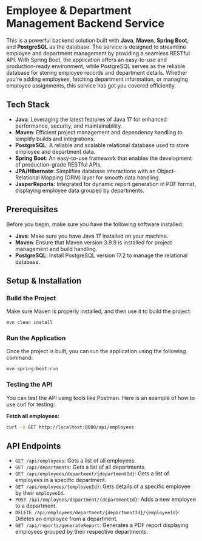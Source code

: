 # Employee & Department Management Backend Service

This is a powerful backend solution built with **Java**, **Maven**, **Spring Boot**, and **PostgreSQL** as the database. The service is designed to streamline employee and department management by providing a seamless RESTful API. With Spring Boot, the application offers an easy-to-use and production-ready environment, while PostgreSQL serves as the reliable database for storing employee records and department details. Whether you're adding employees, fetching department information, or managing employee assignments, this service has got you covered efficiently.

## Tech Stack

- **Java**: Leveraging the latest features of Java 17 for enhanced performance, security, and maintainability.
- **Maven**: Efficient project management and dependency handling to simplify builds and integrations.
- **PostgreSQL**: A reliable and scalable relational database used to store employee and department data.
- **Spring Boot**: An easy-to-use framework that enables the development of production-grade RESTful APIs.
- **JPA/Hibernate**: Simplifies database interactions with an Object-Relational Mapping (ORM) layer for smooth data handling.
- **JasperReports**: Integrated for dynamic report generation in PDF format, displaying employee data grouped by departments.

## Prerequisites
Before you begin, make sure you have the following software installed:

- **Java**: Make sure you have Java 17 installed on your machine.
- **Maven**: Ensure that Maven version 3.9.9 is installed for project management and build handling.
- **PostgreSQL**: Install PostgreSQL version 17.2 to manage the relational database.

## Setup & Installation

### Build the Project

Make sure Maven is properly installed, and then use it to build the project:

```bash
mvn clean install
```
### Run the Application
Once the project is built, you can run the application using the following command:

```bash
mvn spring-boot:run
```

### Testing the API
You can test the API using tools like Postman. Here is an example of how to use curl for testing:

**Fetch all employees:**
```bash
curl -X GET http://localhost:8080/api/employees
```

## API Endpoints
 - `GET /api/employees`: Gets a list of all employees.
 - `GET /api/departments`: Gets a list of all departments.
 - `GET /api/employees/department/{departmentId}`: Gets a list of employees in a specific department.
 - `GET /api/employees/{employeeId}`: Gets details of a specific employee by their `employeeId`.
 - `POST /api/employees/department/{departmentId}`: Adds a new employee to a department.
 - `DELETE /api/employees/department/{departmentId}/{employeeId}`: Deletes an employee from a department.
 - `GET /api/reports/generateReport`: Generates a PDF report displaying employees grouped by their respective departments.

